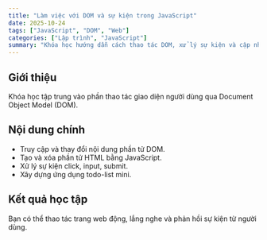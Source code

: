 ```yaml
---
title: "Làm việc với DOM và sự kiện trong JavaScript"
date: 2025-10-24
tags: ["JavaScript", "DOM", "Web"]
categories: ["Lập trình", "JavaScript"]
summary: "Khóa học hướng dẫn cách thao tác DOM, xử lý sự kiện và cập nhật nội dung web động."
---
```


## Giới thiệu
Khóa học tập trung vào phần thao tác giao diện người dùng qua Document Object Model (DOM).

## Nội dung chính
- Truy cập và thay đổi nội dung phần tử DOM.
- Tạo và xóa phần tử HTML bằng JavaScript.
- Xử lý sự kiện click, input, submit.
- Xây dựng ứng dụng todo-list mini.

## Kết quả học tập
Bạn có thể thao tác trang web động, lắng nghe và phản hồi sự kiện từ người dùng.

